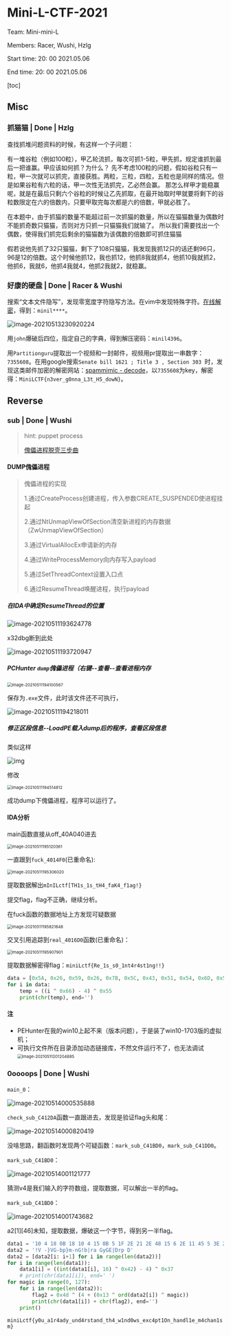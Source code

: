 # Mini-L-CTF-2021 

Team: Mini-mini-L

Members: Racer, Wushi, Hzlg

Start time: 20: 00 2021.05.06

End time: 20: 00 2021.05.06

[toc]

## Misc

### 抓猫猫 | Done | Hzlg

查找抓堆问题资料的时候，有这样一个子问题：

有一堆谷粒（例如100粒），甲乙轮流抓，每次可抓1-5粒，甲先抓，规定谁抓到最后一把谁赢。甲应该如何抓？为什么？
先不考虑100粒的问题，假如谷粒只有一粒，甲一次就可以抓完，直接获胜。两粒，三粒，四粒，五粒也是同样的情况。但是如果谷粒有六粒的话，甲一次性无法抓完，乙必然会赢。
那怎么样甲才能稳赢呢，就是在最后只剩六个谷粒的时候让乙先抓取，在最开始取时甲就要将剩下的谷粒数限定在六的倍数内，只要甲取完每次都是六的倍数，甲就必胜了。

在本题中，由于抓猫的数量不能超过前一次抓猫的数量，所以在猫猫数量为偶数时不能抓奇数只猫猫，否则对方只抓一只猫猫我们就输了。
所以我们需要找出一个偶数，使得我们抓完后剩余的猫猫数为该偶数的倍数即可抓住猫猫

假若说他先抓了32只猫猫，剩下了108只猫猫，我发现我抓12只的话还剩96只，96是12的倍数。这个时候他抓12，我也抓12，他抓8我就抓4，他抓10我就抓2，他抓6，我就6，他抓4我就4，他抓2我就2，就稳赢。

### 好康的硬盘 | Done | Racer & Wushi

搜索“文本文件隐写”，发现零宽度字符隐写方法。在vim中发现特殊字符。[在线解密](http://330k.github.io/misc_tools/unicode_steganography.html)，得到：`minil****`。

![image-20210513230920224](wp-MiniL.assets/image-20210513230920224.png)

用`john`爆破后四位，指定自己的字典，得到解压密码：`minil4396`。

用`Partitionguru`提取出一个视频和一封邮件，视频用pr提取出一串数字：`7355608`。在用google搜索`Senate bill 1621 ; Title 3 , Section 303 `时，发现这类邮件加密的解密网站：[spammimic - decode](https://www.spammimic.com/decode.cgi)，以`7355608`为key，解密得：`MiniLCTF{n3ver_g0nna_L3t_H5_dowN}`。

## Reverse

### sub | Done | Wushi

> hint: puppet process
>
> [傀儡进程脱壳三步曲](https://blog.csdn.net/weixin_30394251/article/details/96275012?utm_medium=distribute.pc_relevant.none-task-blog-2%7Edefault%7EBlogCommendFromMachineLearnPai2%7Edefault-2.vipsorttest&depth_1-utm_source=distribute.pc_relevant.none-task-blog-2%7Edefault%7EBlogCommendFromMachineLearnPai2%7Edefault-2.vipsorttest)

#### DUMP傀儡进程

> 傀儡进程的实现
>
> 1.通过CreateProcess创建进程，传入参数CREATE_SUSPENDED使进程挂起
> 
> 2.通过NtUnmapViewOfSection清空新进程的内存数据（ZwUnmapViewOfSection）
> 
> 3.通过VirtualAllocEx申请新的内存
> 
> 4.通过WriteProcessMemory向内存写入payload
> 
> 5.通过SetThreadContext设置入口点
> 
> 6.通过ResumeThread唤醒进程，执行payload

##### 在IDA中确定ResumeThread的位置

![image-20210511193624778](wp-MiniL.assets/image-20210511193624778.png)

x32dbg断到此处

![image-20210511193720947](wp-MiniL.assets/image-20210511193720947.png)

##### PCHunter `dump`傀儡进程（右键--查看--查看进程内存

<img src="wp-MiniL.assets/image-20210511194100567.png" alt="image-20210511194100567" style="zoom:67%;" />

保存为`.exe`文件，此时该文件还不可执行，

![image-20210511194218011](wp-MiniL.assets/image-20210511194218011.png)

##### 修正区段信息--LoadPE载入dump后的程序，查看区段信息

类似这样

![img](wp-MiniL.assets/1128780-20171217173642905-255801280.png)

修改

<img src="wp-MiniL.assets/image-20210511194514812.png" alt="image-20210511194514812" style="zoom:67%;" />

成功dump下傀儡进程，程序可以运行了。

#### IDA分析

main函数直接从off_40A040进去

<img src="wp-MiniL.assets/image-20210511195120361.png" alt="image-20210511195120361" style="zoom:67%;" />

一直跟到`fuck_4014F0`(已重命名):

<img src="wp-MiniL.assets/image-20210511195306020.png" alt="image-20210511195306020" style="zoom:67%;" />

提取数据解出`mInILctf[TH1s_1s_tH4_faK4_f1ag!}`

提交flag，flag不正确，继续分析。

在fuck函数的数据地址上方发现可疑数据

<img src="wp-MiniL.assets/image-20210511195821848.png" alt="image-20210511195821848" style="zoom:67%;" />

交叉引用追踪到`real_4016D0`函数(已重命名)：

<img src="wp-MiniL.assets/image-20210511195907901.png" alt="image-20210511195907901" style="zoom:67%;" />

提取数据解密得flag：`miniLctf{Re_1s_s0_1nt4r4st1ng!!}`

```python
data = [0x5A, 0x26, 0x59, 0x26, 0x7B, 0x5C, 0x43, 0x51, 0x54, 0x6D, 0x52, 0x68, 0x0E, 0x4C, 0x68, 0x4C, 0x0F, 0x68, 0x0E, 0x59, 0x43, 0x3, 0x4D, 0x3, 0x4C, 0x43, 0x0E, 0x59, 0x50, 0x1E, 0x1E, 0x4A]
for i in data:
    temp = ((i ^ 0x66) - 4) ^ 0x55
    print(chr(temp), end='')
```

#### 注

- PEHunter在我的win10上起不来（版本问题），于是装了win10-1703版的虚拟机；
- 可执行文件所在目录添加动态链接库，不然文件运行不了，也无法调试<img src="wp-MiniL.assets/image-20210511201204885.png" alt="image-20210511201204885" style="zoom: 67%;" />



### 0oooops | Done | Wushi

`main_0`：

![image-20210514000535888](wp-MiniL.assets/image-20210514000535888.png)

`check_sub_C412DA`函数一直跟进去，发现是验证flag头和尾：

![image-20210514000820419](wp-MiniL.assets/image-20210514000820419.png)

没啥思路，翻函数时发现两个可疑函数：`mark_sub_C41BD0`，`mark_sub_C41DD0`。

`mark_sub_C41BD0`：

![image-20210514001121777](wp-MiniL.assets/image-20210514001121777.png)

猜测v4是我们输入的字符数组，提取数据，可以解出一半的flag。

`mark_sub_C41BD0`：

![image-20210514001743682](wp-MiniL.assets/image-20210514001743682.png)

a2[1]\[46]未知，提取数据，爆破这一个字节，得到另一半flag。

```python
data1 = '10 4 18 0B 18 10 4 15 0B 5 1F 2E 21 2E 48 15 6 2E 11 45 5 3E 2E 18 15 48 2E 45 21 1F 0A'.split(' ')
data2 = '!V -}VG-bp}m-nG!b|ra GyGE|Drp D'
data2 = [data2[i: i+1] for i in range(len(data2))]
for i in range(len(data1)):
    data1[i] = ((int(data1[i], 16) ^ 0x42) - 4) ^ 0x37
    # print(chr(data1[i]), end=' ')
for magic in range(0, 127):
    for i in range(len(data2)):
        flag2 = 0x4d ^ (4 + (0x13 ^ ord(data2[i]) ^ magic))
        print(chr(data1[i]) + chr(flag2), end='')
    print()
```

`miniLctf{y0u_a1r4ady_und4rstand_th4_w1nd0ws_exc4pt1On_handl1e_m4chan1sm}`

